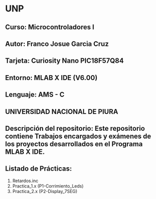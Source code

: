 # UNP
## Curso: Microcontroladores I
## Autor: Franco Josue Garcia Cruz
## Tarjeta: Curiosity Nano PIC18F57Q84
## Entorno: MLAB X IDE (V6.00)
## Lenguaje: AMS - C
## UNIVERSIDAD NACIONAL DE PIURA
## Descripción del repositorio: Este repositorio contiene Trabajos encargados y exámenes de los proyectos desarrollados en el Programa MLAB X IDE.
## Listado de Prácticas:
1. Retardos.inc
2. Practica_1.x (P1-Corrimiento_Leds)
3. Practica_2.x (P2-Display_7SEG)
